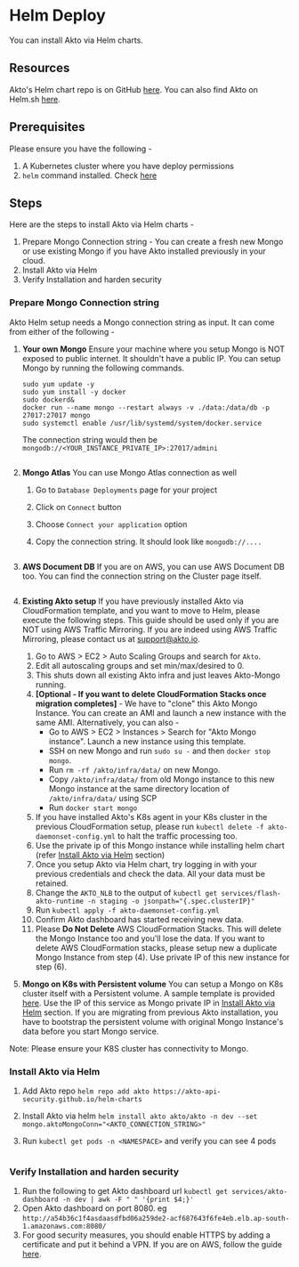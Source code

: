 # Helm Deploy

You can install Akto via Helm charts.

## Resources

Akto's Helm chart repo is on GitHub [here](https://github.com/akto-api-security/helm-charts). You can also find Akto on Helm.sh [here](https://artifacthub.io/packages/helm/akto/akto).

## Prerequisites

Please ensure you have the following -

1. A Kubernetes cluster where you have deploy permissions
2. `helm` command installed. Check [here](https://helm.sh/docs/intro/install/)

## Steps

Here are the steps to install Akto via Helm charts -

1. Prepare Mongo Connection string - You can create a fresh new Mongo or use existing Mongo if you have Akto installed previously in your cloud.
2. Install Akto via Helm
3. Verify Installation and harden security

### Prepare Mongo Connection string

Akto Helm setup needs a Mongo connection string as input. It can come from either of the following -

1.  **Your own Mongo** Ensure your machine where you setup Mongo is NOT exposed to public internet. It shouldn't have a public IP. You can setup Mongo by running the following commands.

    ```
    sudo yum update -y
    sudo yum install -y docker
    sudo dockerd&
    docker run --name mongo --restart always -v ./data:/data/db -p 27017:27017 mongo
    sudo systemctl enable /usr/lib/systemd/system/docker.service
    ```



    The connection string would then be `mongodb://<YOUR_INSTANCE_PRIVATE_IP>:27017/admini`

    <figure><img src="https://github.com/akto-api-security/Documentation/assets/91221068/0b6b87e8-9797-4729-ab01-fd48f99efbd3" alt=""><figcaption></figcaption></figure>
2. **Mongo Atlas** You can use Mongo Atlas connection as well
   1. Go to `Database Deployments` page for your project
   2. Click on `Connect` button
   3. Choose `Connect your application` option
   4.  Copy the connection string. It should look like `mongodb://....`&#x20;

       <figure><img src="https://github.com/akto-api-security/Documentation/assets/91221068/1128e098-3618-4d19-b9c3-2c7482b4714e" alt=""><figcaption></figcaption></figure>
3.  **AWS Document DB** If you are on AWS, you can use AWS Document DB too. You can find the connection string on the Cluster page itself.&#x20;

    <figure><img src="https://github.com/akto-api-security/Documentation/assets/91221068/4ce4d84d-6e8a-4d4d-bc0b-e5d03e3f824a" alt=""><figcaption></figcaption></figure>

4. **Existing Akto setup** If you have previously installed Akto via CloudFormation template, and you want to move to Helm, please execute the following steps. This guide should be used only if you are NOT using AWS Traffic Mirroring. If you are indeed using AWS Traffic Mirroring, please contact us at support@akto.io. 

    1. Go to AWS > EC2 > Auto Scaling Groups and search for `Akto`.
    2. Edit all autoscaling groups and set min/max/desired to 0.
    3. This shuts down all existing Akto infra and just leaves Akto-Mongo running.
    4. __[Optional - If you want to delete CloudFormation Stacks once migration completes]__ - We have to "clone" this Akto Mongo Instance. You can create an AMI and launch a new instance with the same AMI. Alternatively, you can also - 
       - Go to AWS > EC2 > Instances > Search for "Akto Mongo instance". Launch a new instance using this template.
       - SSH on new Mongo and run `sudo su -` and then `docker stop mongo`. 
       - Run `rm -rf /akto/infra/data/` on new Mongo.
       - Copy `/akto/infra/data/` from old Mongo instance to this new Mongo instance at the same directory location of `/akto/infra/data/` using SCP
       - Run `docker start mongo`
    6. If you have installed Akto's K8s agent in your K8s cluster in the previous CloudFormation setup, please run `kubectl delete -f akto-daemonset-config.yml` to halt the traffic processing too.
    8. Use the private ip of this Mongo instance while installing helm chart (refer [Install Akto via Helm](https://docs.akto.io/getting-started/helm-deploy#install-akto-via-helm) section)
    9. Once you setup Akto via Helm chart, try logging in with your previous credentials and check the data. All your data must be retained.
    10. Change the `AKTO_NLB` to the output of `kubectl get services/flash-akto-runtime -n staging -o jsonpath="{.spec.clusterIP}"`
    11. Run `kubectl apply -f akto-daemonset-config.yml`
    12. Confirm Akto dashboard has started receiving new data.
    13. Please **Do Not Delete** AWS CloudFormation Stacks. This will delete the Mongo Instance too and you'll lose the data. If you want to delete AWS CloudFormation stacks, please setup new a duplicate Mongo Instance from step (4). Use private IP of this new instance for step (6).

5. **Mongo on K8s with Persistent volume** You can setup a Mongo on K8s cluster itself with a Persistent volume. A sample template is provided [here](https://github.com/akto-api-security/infra/blob/kubernetes/mongo.yml). Use the IP of this service as Mongo private IP in [Install Akto via Helm](https://docs.akto.io/getting-started/helm-deploy#install-akto-via-helm) section. If you are migrating from previous Akto installation, you have to bootstrap the persistent volume with original Mongo Instance's data before you start Mongo service. 
   

Note: Please ensure your K8S cluster has connectivity to Mongo.


### Install Akto via Helm

1. Add Akto repo `helm repo add akto https://akto-api-security.github.io/helm-charts`
2. Install Akto via helm `helm install akto akto/akto -n dev --set mongo.aktoMongoConn="<AKTO_CONNECTION_STRING>"`
3.  Run `kubectl get pods -n <NAMESPACE>` and verify you can see 4 pods&#x20;

    <figure><img src="https://github.com/akto-api-security/Documentation/assets/91221068/3a5a4d26-3305-4eb2-94f9-ae598817252d" alt=""><figcaption></figcaption></figure>

### Verify Installation and harden security

1. Run the following to get Akto dashboard url `kubectl get services/akto-dashboard -n dev | awk -F " " '{print $4;}'`
2. Open Akto dashboard on port 8080. eg `http://a54b36c1f4asdaasdfbd06a259de2-acf687643f6fe4eb.elb.ap-south-1.amazonaws.com:8080/`
3. For good security measures, you should enable HTTPS by adding a certificate and put it behind a VPN. If you are on AWS, follow the guide [here](https://docs.akto.io/getting-started/aws-ssl).




